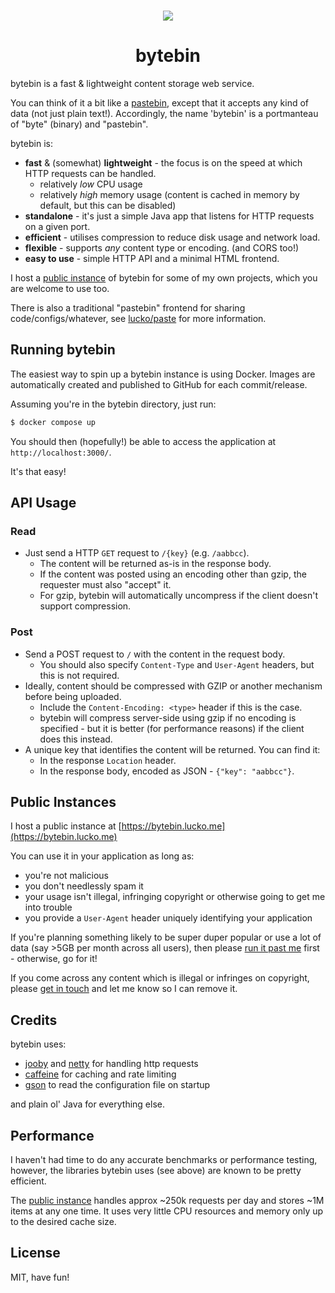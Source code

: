 <h3 align="center"><img src="https://i.imgur.com/0dofgB4.png"></h3>
<h1 align="center">bytebin</h1>

bytebin is a fast & lightweight content storage web service.

You can think of it a bit like a [pastebin](https://en.wikipedia.org/wiki/Pastebin), except that it accepts any kind of data (not just plain text!). Accordingly, the name 'bytebin' is a portmanteau of "byte" (binary) and "pastebin".

bytebin is:

* **fast** & (somewhat) **lightweight** - the focus is on the speed at which HTTP requests can be handled.
  * relatively *low* CPU usage
  * relatively *high* memory usage (content is cached in memory by default, but this can be disabled)
* **standalone** - it's just a simple Java app that listens for HTTP requests on a given port.
* **efficient** - utilises compression to reduce disk usage and network load.
* **flexible** - supports *any* content type or encoding. (and CORS too!)
* **easy to use** - simple HTTP API and a minimal HTML frontend.

I host a [public instance](#public-instances) of bytebin for some of my own projects, which you are welcome to use too.

There is also a traditional "pastebin" frontend for sharing code/configs/whatever, see [lucko/paste](https://github.com/lucko/paste) for more information.


## Running bytebin

The easiest way to spin up a bytebin instance is using Docker. Images are automatically created and published to GitHub for each commit/release.

Assuming you're in the bytebin directory, just run:
```bash
$ docker compose up
```

You should then (hopefully!) be able to access the application at `http://localhost:3000/`.

It's that easy!


## API Usage

### Read

* Just send a HTTP `GET` request to `/{key}` (e.g. `/aabbcc`).
  * The content will be returned as-is in the response body.
  * If the content was posted using an encoding other than gzip, the requester must also "accept" it.
  * For gzip, bytebin will automatically uncompress if the client doesn't support compression.

### Post
* Send a POST request to `/` with the content in the request body.
  * You should also specify `Content-Type` and `User-Agent` headers, but this is not required.
* Ideally, content should be compressed with GZIP or another mechanism before being uploaded.
  * Include the `Content-Encoding: <type>` header if this is the case.
  * bytebin will compress server-side using gzip if no encoding is specified - but it is better (for performance reasons) if the client does this instead.
* A unique key that identifies the content will be returned. You can find it:
  * In the response `Location` header.
  * In the response body, encoded as JSON - `{"key": "aabbcc"}`.

## Public Instances

I host a public instance at [https://bytebin.lucko.me](https://bytebin.lucko.me)

You can use it in your application as long as:

* you're not malicious
* you don't needlessly spam it
* your usage isn't illegal, infringing copyright or otherwise going to get me into trouble
* you provide a `User-Agent` header uniquely identifying your application

If you're planning something likely to be super duper popular or use a lot of data (say >5GB per month across all users), then please [run it past me](https://lucko.me/) first - otherwise, go for it!

If you come across any content which is illegal or infringes on copyright, please [get in touch](https://lucko.me/contact) and let me know so I can remove it.

## Credits

bytebin uses:

* [jooby](https://jooby.io/) and [netty](https://netty.io/) for handling http requests
* [caffeine](https://github.com/ben-manes/caffeine) for caching and rate limiting
* [gson](https://github.com/google/gson) to read the configuration file on startup

and plain ol' Java for everything else.

## Performance

I haven't had time to do any accurate benchmarks or performance testing, however, the libraries bytebin uses (see above) are known to be pretty efficient.

The [public instance](#public-instances) handles approx ~250k requests per day and stores ~1M items at any one time. It uses very little CPU resources and memory only up to the desired cache size.

## License
MIT, have fun!
